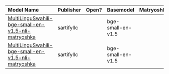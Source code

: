 | Model Name                                                                                                                                 | Publisher   | Open?   | Basemodel         | Matryoshka   | Dimension   |   Average |   AfriSentiClassification |   AfriSentiLangClassification |   MasakhaNEWSClassification |   MassiveIntentClassification |   MassiveScenarioClassification |   SwahiliNewsClassification |   NTREXBitextMining |   MasakhaNEWSClusteringP2P |   MasakhaNEWSClusteringS2S |    XNLI |   MIRACLReranking |   MIRACLRetrieval |
|:-------------------------------------------------------------------------------------------------------------------------------------------|:------------|:--------|:------------------|:-------------|:------------|----------:|--------------------------:|------------------------------:|----------------------------:|------------------------------:|--------------------------------:|----------------------------:|--------------------:|---------------------------:|---------------------------:|--------:|------------------:|------------------:|
| [MultiLinguSwahili-bge-small-en-v1.5-nli-matryoshka](https://huggingface.co/sartifyllc/MultiLinguSwahili-bge-small-en-v1.5-nli-matryoshka) | sartifyllc  |         | bge-small-en-v1.5 |              |             |   36.3029 |                    35.107 |                       67.3486 |                     54.1597 |                       38.0027 |                         46.8393 |                     51.2305 |             5.01061 |                    21.7986 |                    17.8461 | 62.3059 |            21.521 |            14.465 |
| [MultiLinguSwahili-bge-small-en-v1.5-nli-matryoshka](https://huggingface.co/sartifyllc/MultiLinguSwahili-bge-small-en-v1.5-nli-matryoshka) | sartifyllc  |         | bge-small-en-v1.5 |              |             |   36.3029 |                    35.107 |                       67.3486 |                     54.1597 |                       38.0027 |                         46.8393 |                     51.2305 |             5.01061 |                    21.7986 |                    17.8461 | 62.3059 |            21.521 |            14.465 |